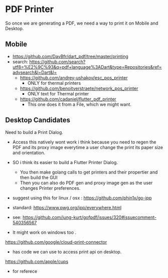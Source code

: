 # PDF Printer

So once we are generating a PDF, we need a way to print it on Mobile and Desktop.




## Mobile
- https://github.com/DavBfr/dart_pdf/tree/master/printing
- search: https://github.com/search?utf8=%E2%9C%93&q=pdf+language%3ADart&type=Repositories&ref=advsearch&l=Dart&l=
	- https://github.com/andrey-ushakov/esc_pos_printer
		- ONLY for thermal printers
	- https://github.com/benoitverstraete/network_pos_printer
		- ONLY text for Thermal printer
	- https://github.com/cadaniel/flutter_pdf_printer
		- This one does it from a File, which we might want.



## Desktop Candidates

Need to build a Print Dialog.
- Access this natively wont work i think because you need to regen the PDF and its proxy image everytime a user change the print its paper size and orientation.
- SO i think its easier to build a Flutter Printer Dialog.
	- You then make golang calls to get printers and their propertier and then build the GUI
	- Then you can also do PDF gen and proxy image gen as the user changes Printer preferences.

- suggest using this for linux / osx : https://github.com/phin1x/go-ipp
- standard: https://www.pwg.org/ipp/everywhere.html
- see: https://github.com/jung-kurt/gofpdf/issues/320#issuecomment-540356567
- It might work on windows too .

https://github.com/google/cloud-print-connector
- has code we can use to access print api on desktop.

https://github.com/apple/cups
- for referece

